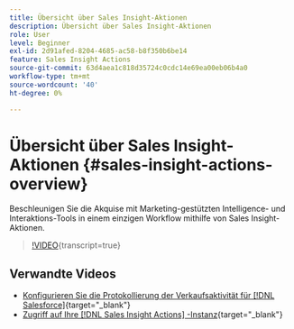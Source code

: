 ```yaml
---
title: Übersicht über Sales Insight-Aktionen
description: Übersicht über Sales Insight-Aktionen
role: User
level: Beginner
exl-id: 2d91afed-8204-4685-ac58-b8f350b6be14
feature: Sales Insight Actions
source-git-commit: 63d4aea1c818d35724c0cdc14e69ea00eb06b4a0
workflow-type: tm+mt
source-wordcount: '40'
ht-degree: 0%

---
```


# Übersicht über Sales Insight-Aktionen {#sales-insight-actions-overview}

Beschleunigen Sie die Akquise mit Marketing-gestützten Intelligence- und Interaktions-Tools in einem einzigen Workflow mithilfe von Sales Insight-Aktionen.

>[!VIDEO](https://video.tv.adobe.com/v/340917/?quality=12&learn=on){transcript=true}

## Verwandte Videos

* [Konfigurieren Sie die Protokollierung der Verkaufsaktivität für [!DNL Salesforce]](/help/sales-insight-actions/configure-sales-activity-logging-to-salesforce.md){target="_blank"}
* [Zugriff auf Ihre  [!DNL Sales Insight Actions] -Instanz](/help/sales-insight-actions/accessing-your-sales-insight-actions-instance.md){target="_blank"}
